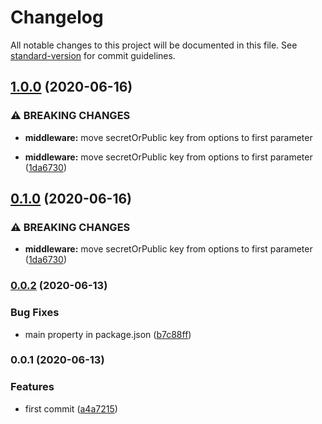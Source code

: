 # Changelog

All notable changes to this project will be documented in this file. See [standard-version](https://github.com/conventional-changelog/standard-version) for commit guidelines.

## [1.0.0](https://github.com/justinkalland/jwt-guard/compare/v0.0.2...v1.0.0) (2020-06-16)


### ⚠ BREAKING CHANGES

* **middleware:** move secretOrPublic key from options to first parameter

* **middleware:** move secretOrPublic key from options to first parameter ([1da6730](https://github.com/justinkalland/jwt-guard/commit/1da67306b33a51bdb22e4e9aa4d917cf0f82172d))

## [0.1.0](https://github.com/justinkalland/jwt-guard/compare/v0.0.2...v0.1.0) (2020-06-16)


### ⚠ BREAKING CHANGES

* **middleware:** move secretOrPublic key from options to first parameter ([1da6730](https://github.com/justinkalland/jwt-guard/commit/1da67306b33a51bdb22e4e9aa4d917cf0f82172d))

### [0.0.2](https://github.com/justinkalland/jwt-guard/compare/v0.0.1...v0.0.2) (2020-06-13)


### Bug Fixes

* main property in package.json ([b7c88ff](https://github.com/justinkalland/jwt-guard/commit/b7c88ff4fed8e9604c1fe67386590fdb9a65e10a))

### 0.0.1 (2020-06-13)


### Features

* first commit ([a4a7215](https://github.com/justinkalland/jwt-guard/commit/a4a7215c2bd1719e3223d0c7a476a0745f8b9ebc))
